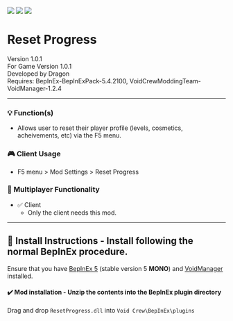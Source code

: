 [![](https://img.shields.io/badge/-Void_Crew_Modding_Team-111111?style=just-the-label&logo=github&labelColor=24292f)](https://github.com/Void-Crew-Modding-Team)
![](https://img.shields.io/badge/Game%20Version-1.0.1-111111?style=flat&labelColor=24292f&color=111111)
[![](https://img.shields.io/discord/1180651062550593536.svg?&logo=discord&logoColor=ffffff&style=flat&label=Discord&labelColor=24292f&color=111111)](https://discord.gg/g2u5wpbMGu "Void Crew Modding Discord")

# Reset Progress

Version 1.0.1  
For Game Version 1.0.1  
Developed by Dragon  
Requires:  BepInEx-BepInExPack-5.4.2100, VoidCrewModdingTeam-VoidManager-1.2.4


---------------------

### 💡 Function(s)

- Allows user to reset their player profile (levels, cosmetics, acheivements, etc) via the F5 menu.

### 🎮 Client Usage

- F5 menu > Mod Settings > Reset Progress

### 👥 Multiplayer Functionality

- ✅ Client
  - Only the client needs this mod.

---------------------

## 🔧 Install Instructions - **Install following the normal BepInEx procedure.**

Ensure that you have [BepInEx 5](https://thunderstore.io/c/void-crew/p/BepInEx/BepInExPack/) (stable version 5 **MONO**) and [VoidManager](https://thunderstore.io/c/void-crew/p/VoidCrewModdingTeam/VoidManager/) installed.

#### ✔️ Mod installation - **Unzip the contents into the BepInEx plugin directory**

Drag and drop `ResetProgress.dll` into `Void Crew\BepInEx\plugins`
